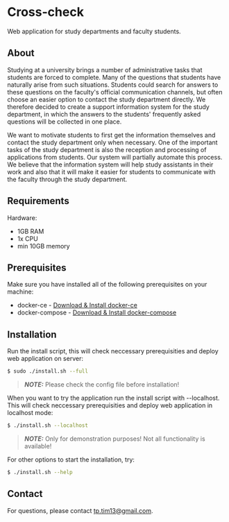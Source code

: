 # Cross-check

Web application for study departments and faculty students.

## About

Studying at a university brings a number of administrative tasks that students are forced to complete. Many of the questions that students have naturally arise from such situations. Students could search for answers to these questions on the faculty's official communication channels, but often choose an easier option to contact the study department directly. We therefore decided to create a support information system for the study department, in which the answers to the students' frequently asked questions will be collected in one place.

We want to motivate students to first get the information themselves and contact the study department only when necessary. One of the important tasks of the study department is also the reception and processing of applications from students. Our system will partially automate this process. We believe that the information system will help study assistants in their work and also that it will make it easier for students to communicate with the faculty through the study department.

## Requirements

Hardware:
- 1GB RAM
- 1x CPU
- min 10GB memory

## Prerequisites

Make sure you have installed all of the following prerequisites on your machine:

- docker-ce - [Download & Install docker-ce](https://docs.docker.com/get-docker/)
- docker-compose - [Download & Install docker-compose](https://docs.docker.com/compose/install/)

## Installation

Run the install script, this will check neccessary prerequisities and deploy web application on server:
```sh
$ sudo ./install.sh --full
```
> **_NOTE:_**  Please check the config file before installation!

When you want to try the application run the install script with --localhost. This will check neccessary prerequisities and deploy web application in localhost mode:
```sh
$ ./install.sh --localhost
```
> **_NOTE:_**  Only for demonstration purposes! Not all functionality is available!

For other options to start the installation, try:
```sh
$ ./install.sh --help
```

## Contact

For questions, please contact <tp.tim13@gmail.com>.
